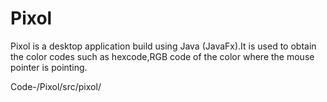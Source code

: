 # Pixol
Pixol is a desktop application build using Java (JavaFx).It is used to obtain the color codes such as hexcode,RGB code of the color where the mouse pointer is pointing.

Code-/Pixol/src/pixol/
